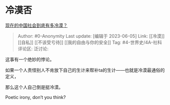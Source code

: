 # 冷漠否
[现在的中国社会到底有多冷漠？](https://www.zhihu.com/question/538025581/answer/2539194102)

> Author: #0-Anonymity
> Last update: [编辑于 2023-06-05]
> Link: [[冷漠]] [[自私]] [[不该受亏待]] [[我的自由与你的安全]]
> Tag: #4-世界史/4A-社科
> 评论区:
> 泛讨论:

这事有一个绝妙的悖论。

如果一个人责怪别人不肯放下自己的生计来帮补ta的生计——也就是冷漠最通俗的定义，

那么这个人自己倒是挺冷漠。

Poetic irony, don’t you think?

